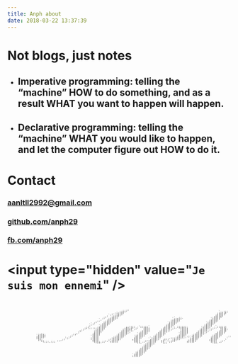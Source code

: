 ```yaml
---
title: Anph about
date: 2018-03-22 13:37:39
---
```


# Not blogs, just notes

* ## Imperative programming: telling the “machine” __HOW__ to do something, and as a result __WHAT__ you want to happen will happen.
* ## Declarative programming: telling the “machine” __WHAT__ you would like to happen, and let the computer figure out __HOW__ to do it.

# Contact
### [aanltll2992@gmail.com](aanltll2992@gmail.com)
### [github.com/anph29](https://github.com/anph29)
### [fb.com/anph29](https://fb.com/anph29)

# &lt;input type="hidden" value="`Je suis mon ennemi`" /&gt;
<pre style="font: 6px/2px monospace;overflow:hidden;border:none">










                                                                           ;                                                                                        
                                                                        ;;;                                                                                         
                                                                      ;;;;                                                          `.,:;;                          
                                                                    ;.;;;`                                                          ;;;;;                           
                                                                  .: ;;;:                                                          ;;;;;:                           
                                                                 ;  ;;;;                                                           ;;;;;                            
                                                               `:  ;;;;                                                           ;;;;;                             
                                                              ;   ;;;;                                                           ,;;;;;                             
                                                             ;   ;;;;                                                            ;;;;;                              
                                                            ;   ;;;;,                                   `.,:;.                  ;;;;;`                              
                                                           :   ;;;;;                                   `;;;;;                  `;;;;;                               
                                                         `,   .;;;;                                    ;;;;;                   ;;;;;                                
                                                        .,    ;;;;                                    :;;;;,                  :;;;;,                                
                                                       ,.    ;;;;:                                    ;;;;;                   ;;;;;                                 
                                                      ..    ;;;;;                                    ;;;;;                   ;;;;;                                  
                                                     .,    .;;;;                                    `;;;;:                  `;;;;:                                  
                                                    `,     ;;;;:                                    ;;;;;                   ;;;;;                                   
                                                   `:     ;;;;;                                    ;;;;;                   :;;;;                                    
                                                   ;     `;;;;`                                    ;;;;:                   ;;;;;                                    
                                                  ;      ;;;;;            ,,::;;  `;;;;;`         ;;;;;   ;;;;;;          ;;;;;   `;;;;;:                           
                                                 ;      :;;;;            ,;;;;;  ;`  ;;;;        .;;;;  ;, ;;;;;;        `;;;;.  ;.  ;;;;                           
                                                ;:::::::;;;;;            ;;;;;  ;    ;;;;        ;;;;; ;    ;;;;;        ;;;;;  ;    :;;;.                          
                                               ;       ;;;;;            ;;;;;,`:     ;;;;       ;;;;; ;     :;;;;       ;;;;; `;     ;;;;.                          
                                              ;        ;;;;;            ;;;;;`,     ,;;;;       ;;;; ;      ,;;;;       ;;;;, :      ;;;;                           
                                             ;        :;;;;            ;;;;;`:      ;;;;;      ;;;;;;       ;;;;;      ;;;;; ;      ;;;;;       `                   
                                            :`        ;;;;;           .;;;;`;      ;;;;;      ,;;;;:        ;;;;;     .;;;; ;      ;;;;;        `                   
                                           ,.         ;;;;`           ;;;;;;      ;;;;;,      ;;;;.         ;;;;;     ;;;;;;      ,;;;;:       :                    
                    ,;,                   ,.         ;;;;;           ;;;;;;      `;;;;;      ;;;;;:        `;;;;     ;;;;;;       ;;;;;       ;                     
                   ;;;;;                 :.          ;;;;;           ;;;;;       ;;;;;       ;;;;;         ;;;;;    ;;;;;,       ;;;;;       ;                      
                  `;;;;;                ;`           ;;;;           ;;;;;.      ;;;;;,      ;;;;;          ;;;;   .;;;;;;,      ;;;;;:      :                       
                  ;;;;;;               ;            `;;;;          ;;;;;;      `;;;;;      :;;;;.         ;;;;` .; .;;;;;       ;;;;;      .                        
                  ;;;;;               ;             .;;;;         ;;;;;;       ;;;;;      .;;;;;         :;;;;;:   ;;;;;       ;;;;;      ``                        
                  ,;;               `;              ,;;;;        ;;;;;;        ;;;;.     `;;;;;      .;;;;;;;     ;;;;;`       ;;;;;     ``                         
                   ;;`             ;`               .;;;;       ; ;;;;;       ,;;;;     `,;;;;,   ;;;   ;;;,      ;;;;;       ,;;;;     .`                          
                   ,;;           ,:                  ;;;;      ; ;;;;;        :;;;,    ,.;;;;;  ,;:    ;;;       ;;;;;        ,;;;;    ,`                           
                    `;;        ::                    ;;;;    ;, ,;;;;`        `;;;.   ; :;;;;   ;;    ;;;       ,;;;;,         ;;;.   ;                             
                      .;;:,:;;                       `;;;;.;;   ;;;;;          ;;;; .;  ;;;;;   ;;  `;;         ;;;;;          ;;;; ,;                              
                                                       :;;.                     `;;,   ;;;;;     ,;;`                           .;;.                                
                                                                                      .;;;;,                                                                        
                                                                                      ;;;;;                                                                         
                                                                                     ;;;;;                                                                          
                                                                                     ;;;;;                                                                          
                                                                                    ;;;;;                                                                           
                                                                                   ,;;;;,                                                                           
                                                                                   ;;;;;                                                                            
                                                                                  ;;;;;`                                                                            
                                                                                  ;;;;;                                                                             
                                                                                 ;;;;;                                                                              
                                                                                :;;;;;                                                                              
                                                                                ;;;;;                                                                               
                                                                               ;;;;;.                                                                               
                                                                              `;;;;;                                                                                
                                                                              ;;;;;        










</pre>